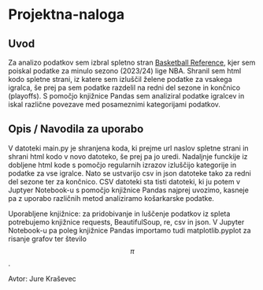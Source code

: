 # Projektna-naloga

## Uvod

Za analizo podatkov sem izbral spletno stran [Basketball Reference](https://www.basketball-reference.com/), kjer sem poiskal podatke za minulo sezono (2023/24) lige NBA.
Shranil sem html kodo spletne strani, iz katere sem izluščil želene podatke za vsakega igralca, še prej pa sem podatke razdelil na redni del sezone in končnico (playoffs).
S pomočjo knjižnice Pandas sem analiziral podatke igralcev in iskal različne povezave med posameznimi kategorijami podatkov.

## Opis / Navodila za uporabo

V datoteki main.py je shranjena koda, ki prejme url naslov spletne strani in shrani html kodo v novo datoteko, še prej pa jo uredi. Nadaljnje funckije iz dobljene html kode s pomočjo regularnih izrazov izluščijo kategorije in podatke za vse igralce. Nato se ustvarijo csv in json datoteke tako za redni del sezone ter za končnico. CSV datoteki sta tisti datoteki, ki ju potem v Juptyer Notebook-u s pomočjo knjižnice Pandas najprej uvozimo, kasneje pa z uporabo različnih metod analiziramo košarkarske podatke. 

Uporabljene knjižnice: za pridobivanje in luščenje podatkov iz spleta potrebujemo knjižnice requests, BeautifulSoup, re, csv in json. V Jupyter Notebook-u pa poleg knjižnice Pandas importamo tudi matplotlib.pyplot za risanje grafov ter število $$ \pi $$.

Avtor: Jure Kraševec